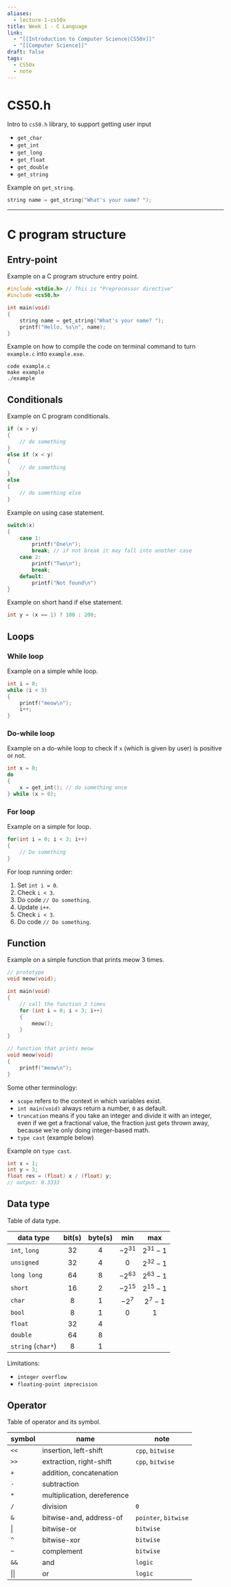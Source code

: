 ```yaml
---
aliases:
  - lecture-1-cs50x
title: Week 1 - C Language
link:
  - "[[Introduction to Computer Science|CS50x]]"
  - "[[Computer Science]]"
draft: false
tags:
  - CS50x
  - note
---
```

# CS50.h

Intro to `cs50.h` library, to support getting user input
- `get_char`
- `get_int`
- `get_long`
- `get_float`
- `get_double`
- `get_string`

Example on `get_string`.
```c
string name = get_string("What's your name? ");
```

---
# C program structure

## Entry-point

Example on a C program structure entry point.
```c
#include <stdio.h> // This is "Preprocessor directive"
#include <cs50.h>

int main(void)
{
	string name = get_string("What's your name? ");
	printf("Hello, %s\n", name);
}
```

Example on how to compile the code on terminal command to turn `example.c` into `example.exe`.
```terminal
code example.c
make example
./example
```

## Conditionals

Example on C program conditionals.
```c
if (x > y)
{
	// do something
}
else if (x < y)
{
	// do something
}
else
{
	// do something else
}
```

Example on using case statement.
```c
switch(x)
{
	case 1:
		printf("One\n");
		break; // if not break it may fall into another case
	case 2:
		printf("Two\n");
		break;
	default:
		printf("Not found\n")
}
```

Example on short hand if else statement.
```c
int y = (x == 1) ? 100 : 200;
```

## Loops

### While loop

Example on a simple while loop.
```c
int i = 0;
while (i < 3)
{
	printf("meow\n");
	i++;
}
```

### Do-while loop

Example on a do-while loop to check if `x` (which is given by user) is positive or not.
```c
int x = 0;
do
{
	x = get_int(); // do something once
} while (x > 0);
```

### For loop

Example on a simple for loop.
```c
for(int i = 0; i < 3; i++)
{
	// Do something
}
```

For loop running order:
1. Set `int i = 0`.
2. Check `i < 3`.
3. Do code `// Do something`.
4. Update `i++`.
5. Check `i < 3`.
6. Do code `// Do something`.

## Function

Example on a simple function that prints meow 3 times.
```c
// prototype
void meow(void);

int main(void)
{
	// call the function 3 times
	for (int i = 0; i < 3; i++)
	{
		meow();
	}
}

// function that prints meow
void meow(void)
{
	printf("meow\n");
}
```

Some other terminology:
+ `scope` refers to the context in which variables exist.
+ `int main(void)` always return a number, `0` as default.
+ `truncation` means if you take an integer and divide it with an integer, even if we get a fractional value, the fraction just gets thrown away, because we're only doing integer-based math.
+ `type cast` (example below)

Example on `type cast`.
```c
int x = 1;
int y = 3;
float res = (float) x / (float) y;
// output: 0.3333
```

## Data type

Table of data type.

| data type          | bit(s) | byte(s) |    min    |    max     |
| ------------------ | :----: | :-----: | :-------: | :--------: |
| `int`, `long`      |   32   |    4    | $-2^{31}$ | $2^{31}-1$ |
| `unsigned`         |   32   |    4    |    $0$    | $2^{32}-1$ |
| `long long`        |   64   |    8    | $-2^{63}$ | $2^{63}-1$ |
| `short`            |   16   |    2    | $-2^{15}$ | $2^{15}-1$ |
| `char`             |   8    |    1    |  $-2^7$   |  $2^7-1$   |
| `bool`             |   8    |    1    |    $0$    |    $1$     |
| `float`            |   32   |    4    |           |            |
| `double`           |   64   |    8    |           |            |
| `string` (`char*`) |   8    |    1    |           |            |
Limitations:
+ `integer overflow`
+ `floating-point imprecision`

## Operator

Table of operator and its symbol.

| symbol | name                        | note                 |
| ------ | --------------------------- | -------------------- |
| `<<`   | insertion, left-shift       | `cpp`, `bitwise`     |
| `>>`   | extraction, right-shift     | `cpp`, `bitwise`     |
| `+`    | addition, concatenation     |                      |
| `-`    | subtraction                 |                      |
| `*`    | multiplication, dereference |                      |
| `/`    | division                    | `0`                  |
| `&`    | bitwise-and, address-of     | `pointer`, `bitwise` |
| \|     | bitwise-or                  | `bitwise`            |
| `^`    | bitwise-xor                 | `bitwise`            |
| `~`    | complement                  | `bitwise`            |
| `&&`   | and                         | `logic`              |
| \|\|   | or                          | `logic`              |

